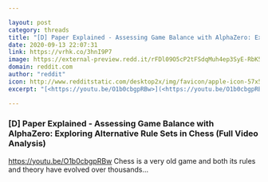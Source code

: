 ```yaml
---

layout: post
category: threads
title: "[D] Paper Explained - Assessing Game Balance with AlphaZero: Exploring Alternative Rule Sets in Chess (Full Video Analysis)"
date: 2020-09-13 22:07:31
link: https://vrhk.co/3hnI9P7
image: https://external-preview.redd.it/rFDl09O5cP2tFSdqMuh4ep3SyE-RbK5qhajT_K1hO4I.jpg?width=480&height=251.308900524&auto=webp&crop=480:251.308900524,smart&s=f7628ec8fe90981af6de6d4723ea641fc276d18f
domain: reddit.com
author: "reddit"
icon: http://www.redditstatic.com/desktop2x/img/favicon/apple-icon-57x57.png
excerpt: "[<https://youtu.be/O1b0cbgpRBw>](<https://youtu.be/O1b0cbgpRBw>) Chess is a very old game and both its rules and theory have evolved over thousands..."

---
```


### [D] Paper Explained - Assessing Game Balance with AlphaZero: Exploring Alternative Rule Sets in Chess (Full Video Analysis)

[<https://youtu.be/O1b0cbgpRBw>](<https://youtu.be/O1b0cbgpRBw>) Chess is a very old game and both its rules and theory have evolved over thousands...